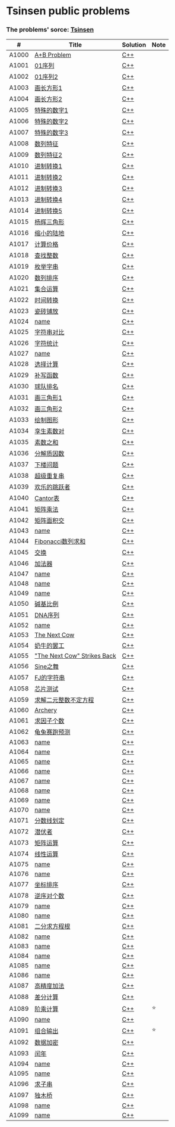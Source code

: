 # Tsinsen public problems

### The problems' sorce: [Tsinsen](http://www.tsinsen.com/ProblemArchive.page)

| # | Title | Solution | Note |
|---| ----- | -------- | ---- |
|A1000|[A+B Problem](http://www.tsinsen.com/A1000) | [C++](./cpp/A1000/main.cpp)||
|A1001|[01序列](http://www.tsinsen.com/A1001) | [C++](./cpp/A1001/main.cpp)||
|A1002|[01序列2](http://www.tsinsen.com/A1002) | [C++](./cpp/A1002/main.cpp)||
|A1003|[画长方形1](http://www.tsinsen.com/A1003) | [C++](./cpp/A1003/main.cpp)||
|A1004|[画长方形2](http://www.tsinsen.com/A1004) | [C++](./cpp/A1004/main.cpp)||
|A1005|[特殊的数字1](http://www.tsinsen.com/A1005) | [C++](./cpp/A1005/main.cpp)||
|A1006|[特殊的数字2](http://www.tsinsen.com/A1006) | [C++](./cpp/A1006/main.cpp)||
|A1007|[特殊的数字3](http://www.tsinsen.com/A1007) | [C++](./cpp/A1007/main.cpp)||
|A1008|[数列特征](http://www.tsinsen.com/A1008) | [C++](./cpp/A1008/main.cpp)||
|A1009|[数列特征2](http://www.tsinsen.com/A1009) | [C++](./cpp/A1009/main.cpp)||
|A1010|[进制转换1](http://www.tsinsen.com/A1010) | [C++](./cpp/A1010/main.cpp)||
|A1011|[进制转换2](http://www.tsinsen.com/A1011) | [C++](./cpp/A1011/main.cpp)||
|A1012|[进制转换3](http://www.tsinsen.com/A1012) | [C++](./cpp/A1012/main.cpp)||
|A1013|[进制转换4](http://www.tsinsen.com/A1013) | [C++](./cpp/A1013/main.cpp)||
|A1014|[进制转换5](http://www.tsinsen.com/A1014) | [C++](./cpp/A1014/main.cpp)||
|A1015|[杨辉三角形](http://www.tsinsen.com/A1015) | [C++](./cpp/A1015/main.cpp)||
|A1016|[缩小的陆地](http://www.tsinsen.com/A1016) | [C++](./cpp/A1016/main.cpp)||
|A1017|[计算价格](http://www.tsinsen.com/A1017) | [C++](./cpp/A1017/main.cpp)||
|A1018|[查找整数](http://www.tsinsen.com/A1018) | [C++](./cpp/A1018/main.cpp)||
|A1019|[枚举字串](http://www.tsinsen.com/A1019) | [C++](./cpp/A1019/main.cpp)||
|A1020|[数列排序](http://www.tsinsen.com/A1020) | [C++](./cpp/A1020/main.cpp)||
|A1021|[集合运算](http://www.tsinsen.com/A1021) | [C++](./cpp/A1021/main.cpp)||
|A1022|[时间转换](http://www.tsinsen.com/A1022) | [C++](./cpp/A1022/main.cpp)||
|A1023|[瓷砖铺放](http://www.tsinsen.com/A1023) | [C++](./cpp/A1023/main.cpp)||
|A1024|[name](http://www.tsinsen.com/A1024) | [C++](./cpp/A1024/main.cpp)||
|A1025|[字符串对比](http://www.tsinsen.com/A1025) | [C++](./cpp/A1025/main.cpp)||
|A1026|[字符统计](http://www.tsinsen.com/A1026) | [C++](./cpp/A1026/main.cpp)||
|A1027|[name](http://www.tsinsen.com/A1027) | [C++](./cpp/A1027/main.cpp)||
|A1028|[选择计算](http://www.tsinsen.com/A1028) | [C++](./cpp/A1028/main.cpp)||
|A1029|[补写函数](http://www.tsinsen.com/A1029) | [C++](./cpp/A1029/main.cpp)||
|A1030|[球队排名](http://www.tsinsen.com/A1030) | [C++](./cpp/A1030/main.cpp)||
|A1031|[画三角形1](http://www.tsinsen.com/A1031) | [C++](./cpp/A1031/main.cpp)||
|A1032|[画三角形2](http://www.tsinsen.com/A1032) | [C++](./cpp/A1032/main.cpp)||
|A1033|[绘制图形](http://www.tsinsen.com/A1033) | [C++](./cpp/A1033/main.cpp)||
|A1034|[孪生素数对](http://www.tsinsen.com/A1034) | [C++](./cpp/A1034/main.cpp)||
|A1035|[素数之和](http://www.tsinsen.com/A1035) | [C++](./cpp/A1035/main.cpp)||
|A1036|[分解质因数](http://www.tsinsen.com/A1036) | [C++](./cpp/A1036/main.cpp)||
|A1037|[下楼问题](http://www.tsinsen.com/A1037) | [C++](./cpp/A1037/main.cpp)||
|A1038|[超级重复串](http://www.tsinsen.com/A1038) | [C++](./cpp/A1038/main.cpp)||
|A1039|[欢乐的跳跃者](http://www.tsinsen.com/A1039) | [C++](./cpp/A1039/main.cpp)||
|A1040|[Cantor表](http://www.tsinsen.com/A1040) | [C++](./cpp/A1040/main.cpp)||
|A1041|[矩阵乘法](http://www.tsinsen.com/A1041) | [C++](./cpp/A1041/main.cpp)||
|A1042|[矩阵面积交](http://www.tsinsen.com/A1042) | [C++](./cpp/A1042/main.cpp)||
|A1043|[name](http://www.tsinsen.com/A1043) | [C++](./cpp/A1043/main.cpp)||
|A1044|[Fibonacci数列求和](http://www.tsinsen.com/A1044) | [C++](./cpp/A1044/main.cpp)||
|A1045|[交换](http://www.tsinsen.com/A1045) | [C++](./cpp/A1045/main.cpp)||
|A1046|[加法器](http://www.tsinsen.com/A1046) | [C++](./cpp/A1046/main.cpp)||
|A1047|[name](http://www.tsinsen.com/A1047) | [C++](./cpp/A1047/main.cpp)||
|A1048|[name](http://www.tsinsen.com/A1048) | [C++](./cpp/A1048/main.cpp)||
|A1049|[name](http://www.tsinsen.com/A1049) | [C++](./cpp/A1049/main.cpp)||
|A1050|[碱基比例](http://www.tsinsen.com/A1050) | [C++](./cpp/A1050/main.cpp)||
|A1051|[DNA序列](http://www.tsinsen.com/A1051) | [C++](./cpp/A1051/main.cpp)||
|A1052|[name](http://www.tsinsen.com/A1052) | [C++](./cpp/A1052/main.cpp)||
|A1053|[The Next Cow](http://www.tsinsen.com/A1053) | [C++](./cpp/A1053/main.cpp)||
|A1054|[奶牛的罢工](http://www.tsinsen.com/A1054) | [C++](./cpp/A1054/main.cpp)||
|A1055|["The Next Cow" Strikes Back](http://www.tsinsen.com/A1055) | [C++](./cpp/A1055/main.cpp)||
|A1056|[Sine之舞](http://www.tsinsen.com/A1056) | [C++](./cpp/A1056/main.cpp)||
|A1057|[FJ的字符串](http://www.tsinsen.com/A1057) | [C++](./cpp/A1057/main.cpp)||
|A1058|[芯片测试](http://www.tsinsen.com/A1058) | [C++](./cpp/A1058/main.cpp)||
|A1059|[求解二元整数不定方程](http://www.tsinsen.com/A1059) | [C++](./cpp/A1059/main.cpp)||
|A1060|[Archery](http://www.tsinsen.com/A1060) | [C++](./cpp/A1060/main.cpp)||
|A1061|[求因子个数](http://www.tsinsen.com/A1061) | [C++](./cpp/A1061/main.cpp)||
|A1062|[龟兔赛跑预测](http://www.tsinsen.com/A1062) | [C++](./cpp/A1062/main.cpp)||
|A1063|[name](http://www.tsinsen.com/A1063) | [C++](./cpp/A1063/main.cpp)||
|A1064|[name](http://www.tsinsen.com/A1064) | [C++](./cpp/A1064/main.cpp)||
|A1065|[name](http://www.tsinsen.com/A1065) | [C++](./cpp/A1065/main.cpp)||
|A1066|[name](http://www.tsinsen.com/A1066) | [C++](./cpp/A1066/main.cpp)||
|A1067|[name](http://www.tsinsen.com/A1067) | [C++](./cpp/A1067/main.cpp)||
|A1068|[name](http://www.tsinsen.com/A1068) | [C++](./cpp/A1068/main.cpp)||
|A1069|[name](http://www.tsinsen.com/A1069) | [C++](./cpp/A1069/main.cpp)||
|A1070|[name](http://www.tsinsen.com/A1070) | [C++](./cpp/A1070/main.cpp)||
|A1071|[分数线划定](http://www.tsinsen.com/A1071) | [C++](./cpp/A1071/main.cpp)||
|A1072|[潜伏者](http://www.tsinsen.com/A1072) | [C++](./cpp/A1072/main.cpp)||
|A1073|[矩阵运算](http://www.tsinsen.com/A1073) | [C++](./cpp/A1073/main.cpp)||
|A1074|[线性运算](http://www.tsinsen.com/A1074) | [C++](./cpp/A1074/main.cpp)||
|A1075|[name](http://www.tsinsen.com/A1075) | [C++](./cpp/A1075/main.cpp)||
|A1076|[name](http://www.tsinsen.com/A1076) | [C++](./cpp/A1076/main.cpp)||
|A1077|[坐标排序](http://www.tsinsen.com/A1077) | [C++](./cpp/A1077/main.cpp)||
|A1078|[逆序对个数](http://www.tsinsen.com/A1078) | [C++](./cpp/A1078/main.cpp)||
|A1079|[name](http://www.tsinsen.com/A1079) | [C++](./cpp/A1079/main.cpp)||
|A1080|[name](http://www.tsinsen.com/A1080) | [C++](./cpp/A1080/main.cpp)||
|A1081|[二分求方程根](http://www.tsinsen.com/A1081) | [C++](./cpp/A1081/main.cpp)||
|A1082|[name](http://www.tsinsen.com/A1082) | [C++](./cpp/A1082/main.cpp)||
|A1083|[name](http://www.tsinsen.com/A1083) | [C++](./cpp/A1083/main.cpp)||
|A1084|[name](http://www.tsinsen.com/A1084) | [C++](./cpp/A1084/main.cpp)||
|A1085|[name](http://www.tsinsen.com/A1085) | [C++](./cpp/A1085/main.cpp)||
|A1086|[name](http://www.tsinsen.com/A1086) | [C++](./cpp/A1086/main.cpp)||
|A1087|[高精度加法](http://www.tsinsen.com/A1087) | [C++](./cpp/A1087/main.cpp)||
|A1088|[差分计算](http://www.tsinsen.com/A1088) | [C++](./cpp/A1088/main.cpp)||
|A1089|[阶乘计算](http://www.tsinsen.com/A1089) | [C++](./cpp/A1089/main.cpp)| ⭐️ |
|A1090|[name](http://www.tsinsen.com/A1090) | [C++](./cpp/A1090/main.cpp)||
|A1091|[组合输出](http://www.tsinsen.com/A1091) | [C++](./cpp/A1091/main.cpp)| ⭐️ |
|A1092|[数据加密](http://www.tsinsen.com/A1092) | [C++](./cpp/A1092/main.cpp)||
|A1093|[闰年](http://www.tsinsen.com/A1093) | [C++](./cpp/A1093/main.cpp)||
|A1094|[name](http://www.tsinsen.com/A1094) | [C++](./cpp/A1094/main.cpp)||
|A1095|[name](http://www.tsinsen.com/A1095) | [C++](./cpp/A1095/main.cpp)||
|A1096|[求子串](http://www.tsinsen.com/A1096) | [C++](./cpp/A1096/main.cpp)||
|A1097|[独木桥](http://www.tsinsen.com/A1097) | [C++](./cpp/A1097/main.cpp)||
|A1098|[name](http://www.tsinsen.com/A1098) | [C++](./cpp/A1098/main.cpp)||
|A1099|[name](http://www.tsinsen.com/A1099) | [C++](./cpp/A1099/main.cpp)||
